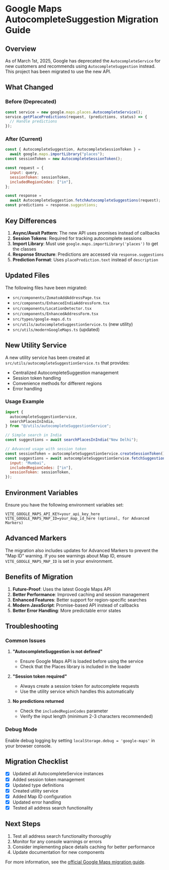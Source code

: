 # Google Maps AutocompleteSuggestion Migration Guide

## Overview

As of March 1st, 2025, Google has deprecated the `AutocompleteService` for new customers and recommends using `AutocompleteSuggestion` instead. This project has been migrated to use the new API.

## What Changed

### Before (Deprecated)

```javascript
const service = new google.maps.places.AutocompleteService();
service.getPlacePredictions(request, (predictions, status) => {
  // Handle predictions
});
```

### After (Current)

```javascript
const { AutocompleteSuggestion, AutocompleteSessionToken } =
  await google.maps.importLibrary("places");
const sessionToken = new AutocompleteSessionToken();

const request = {
  input: query,
  sessionToken: sessionToken,
  includedRegionCodes: ["in"],
};

const response =
  await AutocompleteSuggestion.fetchAutocompleteSuggestions(request);
const predictions = response.suggestions;
```

## Key Differences

1. **Async/Await Pattern**: The new API uses promises instead of callbacks
2. **Session Tokens**: Required for tracking autocomplete sessions
3. **Import Library**: Must use `google.maps.importLibrary('places')` to get the classes
4. **Response Structure**: Predictions are accessed via `response.suggestions`
5. **Prediction Format**: Uses `placePrediction.text` instead of `description`

## Updated Files

The following files have been migrated:

- `src/components/ZomatoAddAddressPage.tsx`
- `src/components/EnhancedIndiaAddressForm.tsx`
- `src/components/LocationDetector.tsx`
- `src/components/EnhancedAddressForm.tsx`
- `src/types/google-maps.d.ts`
- `src/utils/autocompleteSuggestionService.ts` (new utility)
- `src/utils/modernGoogleMaps.ts` (updated)

## New Utility Service

A new utility service has been created at `src/utils/autocompleteSuggestionService.ts` that provides:

- Centralized AutocompleteSuggestion management
- Session token handling
- Convenience methods for different regions
- Error handling

### Usage Example

```javascript
import {
  autocompleteSuggestionService,
  searchPlacesInIndia,
} from "@/utils/autocompleteSuggestionService";

// Simple search in India
const suggestions = await searchPlacesInIndia("New Delhi");

// Advanced usage with session token
const sessionToken = autocompleteSuggestionService.createSessionToken();
const suggestions = await autocompleteSuggestionService.fetchSuggestions({
  input: "Mumbai",
  includedRegionCodes: ["in"],
  sessionToken: sessionToken,
});
```

## Environment Variables

Ensure you have the following environment variables set:

```
VITE_GOOGLE_MAPS_API_KEY=your_api_key_here
VITE_GOOGLE_MAPS_MAP_ID=your_map_id_here (optional, for Advanced Markers)
```

## Advanced Markers

The migration also includes updates for Advanced Markers to prevent the "Map ID" warning. If you see warnings about Map ID, ensure `VITE_GOOGLE_MAPS_MAP_ID` is set in your environment.

## Benefits of Migration

1. **Future-Proof**: Uses the latest Google Maps API
2. **Better Performance**: Improved caching and session management
3. **Enhanced Features**: Better support for region-specific searches
4. **Modern JavaScript**: Promise-based API instead of callbacks
5. **Better Error Handling**: More predictable error states

## Troubleshooting

### Common Issues

1. **"AutocompleteSuggestion is not defined"**
   - Ensure Google Maps API is loaded before using the service
   - Check that the Places library is included in the loader

2. **"Session token required"**
   - Always create a session token for autocomplete requests
   - Use the utility service which handles this automatically

3. **No predictions returned**
   - Check the `includedRegionCodes` parameter
   - Verify the input length (minimum 2-3 characters recommended)

### Debug Mode

Enable debug logging by setting `localStorage.debug = 'google-maps'` in your browser console.

## Migration Checklist

- [x] Updated all AutocompleteService instances
- [x] Added session token management
- [x] Updated type definitions
- [x] Created utility service
- [x] Added Map ID configuration
- [x] Updated error handling
- [x] Tested all address search functionality

## Next Steps

1. Test all address search functionality thoroughly
2. Monitor for any console warnings or errors
3. Consider implementing place details caching for better performance
4. Update documentation for new components

For more information, see the [official Google Maps migration guide](https://developers.google.com/maps/documentation/javascript/places-migration-overview).
